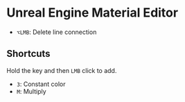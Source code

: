 # Unreal Engine Material Editor

- `⌥LMB`: Delete line connection

## Shortcuts

Hold the key and then `LMB` click to add.

- `3`: Constant color
- `M`: Multiply

